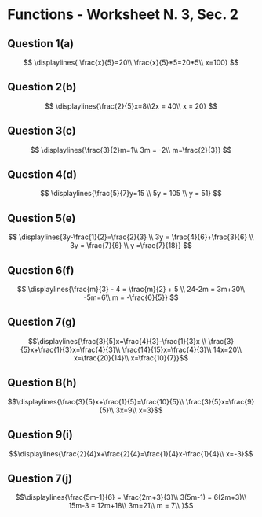 # Functions - Worksheet N. 3, Sec. 2


## Question 1(a)
$$
\displaylines{
\frac{x}{5}=20\\
\frac{x}{5}*5=20*5\\
x=100}
$$
## Question 2(b)
$$
\displaylines{\frac{2}{5}x=8\\2x = 40\\ x = 20}
$$
## Question 3(c)
$$
\displaylines{\frac{3}{2}m=1\\ 3m = -2\\ m=\frac{2}{3}}
$$
## Question 4(d)
$$
\displaylines{\frac{5}{7}y=15 \\ 5y = 105 \\ y = 51}
$$
## Question 5(e)

$$
\displaylines{3y-\frac{1}{2}=\frac{2}{3} \\ 3y = \frac{4}{6}+\frac{3}{6} \\ 3y = \frac{7}{6} \\ y =\frac{7}{18}}
$$
## Question 6(f)
$$
\displaylines{\frac{m}{3} - 4 = \frac{m}{2} + 5 \\ 
24-2m = 3m+30\\
-5m=6\\
m = -\frac{6}{5}}
$$
## Question 7(g)
$$\displaylines{\frac{3}{5}x=\frac{4}{3}-\frac{1}{3}x \\
\frac{3}{5}x+\frac{1}{3}x=\frac{4}{3}\\
\frac{14}{15}x=\frac{4}{3}\\
14x=20\\
x=\frac{20}{14}\\
x=\frac{10}{7}}$$
## Question 8(h)
$$\displaylines{\frac{3}{5}x+\frac{1}{5}=\frac{10}{5}\\
\frac{3}{5}x=\frac{9}{5}\\
3x=9\\
x=3}$$
## Question 9(i)
$$\displaylines{\frac{2}{4}x+\frac{2}{4}=\frac{1}{4}x-\frac{1}{4}\\
x=-3}$$
## Question 7(j)
$$\displaylines{\frac{5m-1}{6} = \frac{2m+3}{3}\\
3(5m-1) = 6(2m+3)\\
15m-3 = 12m+18\\
3m=21\\
m = 7\\
}$$

